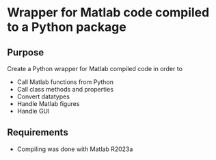 # Wrapper for Matlab code compiled to a Python package

## Purpose



Create a Python wrapper for Matlab compiled code in order to 
- Call Matlab functions from Python
- Call class methods and properties
- Convert datatypes
- Handle Matlab figures
- Handle GUI


## Requirements

- Compiling was done with Matlab R2023a